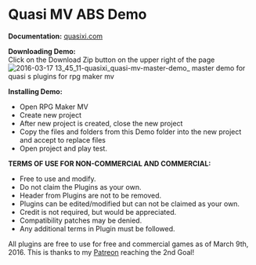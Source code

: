 Quasi MV ABS Demo
====================

<b>Documentation:</b>
<a href="http://quasixi.com/quasi-abs-documentation">quasixi.com</a>

<b>Downloading Demo:</b><br>
Click on the Download Zip button on the upper right of the page<br>
![2016-03-17 13_45_11-quasixi_quasi-mv-master-demo_ master demo for quasi s plugins for rpg maker mv](https://cloud.githubusercontent.com/assets/9346563/13860612/87321562-ec46-11e5-88f0-c0da7027c441.png)

<b>Installing Demo:</b>
 * Open RPG Maker MV
 * Create new project
 * After new project is created, close the new project
 * Copy the files and folders from this Demo folder into the new project and accept to replace files
 * Open project and play test.

<b>TERMS OF USE FOR NON-COMMERCIAL AND COMMERCIAL:</b>
 * Free to use and modify.
 * Do not claim the Plugins as your own.
 * Header from Plugins are not to be removed.
 * Plugins can be edited/modified but can not be claimed as your own.
 * Credit is not required, but would be appreciated.
 * Compatibility patches may be denied.
 * Any additional terms in Plugin must be followed.

All plugins are free to use for free and commercial games as of March 9th, 2016. This is thanks to my <a href="https://www.patreon.com/quasixi">Patreon</a> reaching the 2nd Goal!
